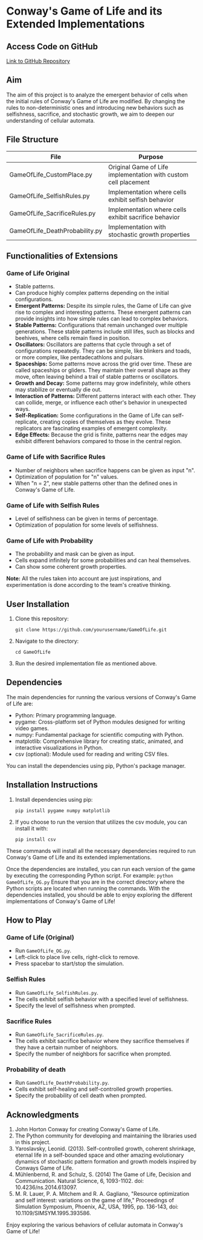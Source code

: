 # Conway's Game of Life and its Extended Implementations

## Access Code on GitHub
[Link to GitHub Repository](https://github.com/yourusername/GameOfLife)

## Aim
The aim of this project is to analyze the emergent behavior of cells when the initial rules of Conway's Game of Life are modified. By changing the rules to non-deterministic ones and introducing new behaviors such as selfishness, sacrifice, and stochastic growth, we aim to deepen our understanding of cellular automata.

## File Structure
| File                        | Purpose                                                          |
|-----------------------------|------------------------------------------------------------------|
| GameOfLife_CustomPlace.py   | Original Game of Life implementation with custom cell placement  |
| GameOfLife_SelfishRules.py  | Implementation where cells exhibit selfish behavior              |
| GameOfLife_SacrificeRules.py| Implementation where cells exhibit sacrifice behavior            |
| GameOfLife_DeathProbability.py           | Implementation with stochastic growth properties                 |

## Functionalities of Extensions
### Game of Life Original
- Stable patterns.
- Can produce highly complex patterns depending on the initial configurations.
- **Emergent Patterns:** Despite its simple rules, the Game of Life can give rise to complex and interesting patterns. These emergent patterns can provide insights into how simple rules can lead to complex behaviors.
- **Stable Patterns:** Configurations that remain unchanged over multiple generations. These stable patterns include still lifes, such as blocks and beehives, where cells remain fixed in position.
- **Oscillators:** Oscillators are patterns that cycle through a set of configurations repeatedly. They can be simple, like blinkers and toads, or more complex, like pentadecathlons and pulsars.
- **Spaceships:** Some patterns move across the grid over time. These are called spaceships or gliders. They maintain their overall shape as they move, often leaving behind a trail of stable patterns or oscillators.
- **Growth and Decay:** Some patterns may grow indefinitely, while others may stabilize or eventually die out.
- **Interaction of Patterns:** Different patterns interact with each other. They can collide, merge, or influence each other's behavior in unexpected ways.
- **Self-Replication:** Some configurations in the Game of Life can self-replicate, creating copies of themselves as they evolve. These replicators are fascinating examples of emergent complexity.
- **Edge Effects:** Because the grid is finite, patterns near the edges may exhibit different behaviors compared to those in the central region.

### Game of Life with Sacrifice Rules
- Number of neighbors when sacrifice happens can be given as input "n".
- Optimization of population for "n" values.
- When "n = 2", new stable patterns other than the defined ones in Conway's Game of Life.

### Game of Life with Selfish Rules
- Level of selfishness can be given in terms of percentage.
- Optimization of population for some levels of selfishness.

### Game of Life with Probability
- The probability and mask can be given as input.
- Cells expand infinitely for some probabilities and can heal themselves.
- Can show some coherent growth properties.

**Note:** All the rules taken into account are just inspirations, and experimentation is done according to the team's creative thinking.

## User Installation
1. Clone this repository:
    ```
    git clone https://github.com/yourusername/GameOfLife.git
    ```
2. Navigate to the directory:
    ```
    cd GameOfLife
    ```
3. Run the desired implementation file as mentioned above.

## Dependencies
The main dependencies for running the various versions of Conway's Game of Life are:

- Python: Primary programming language.
- pygame: Cross-platform set of Python modules designed for writing video games.
- numpy: Fundamental package for scientific computing with Python.
- matplotlib: Comprehensive library for creating static, animated, and interactive visualizations in Python.
- csv (optional): Module used for reading and writing CSV files.

You can install the dependencies using pip, Python's package manager.

## Installation Instructions
1. Install dependencies using pip:
    ```
    pip install pygame numpy matplotlib
    ```
2. If you choose to run the version that utilizes the csv module, you can install it with:
    ```
    pip install csv
    ```

These commands will install all the necessary dependencies required to run Conway's Game of Life and its extended implementations.

Once the dependencies are installed, you can run each version of the game by executing the corresponding Python script. For example:
    ```
    python GameOfLife_OG.py
    ```
Ensure that you are in the correct directory where the Python scripts are located when running the commands. With the dependencies installed, you should be able to enjoy exploring the different implementations of Conway's Game of Life!

## How to Play
### Game of Life (Original)
- Run `GameOfLife_OG.py`.
- Left-click to place live cells, right-click to remove.
- Press spacebar to start/stop the simulation.

### Selfish Rules
- Run `GameOfLife_SelfishRules.py`.
- The cells exhibit selfish behavior with a specified level of selfishness.
- Specify the level of selfishness when prompted.

### Sacrifice Rules
- Run `GameOfLife_SacrificeRules.py`.
- The cells exhibit sacrifice behavior where they sacrifice themselves if they have a certain number of neighbors.
- Specify the number of neighbors for sacrifice when prompted.

### Probability of death
- Run `GameOfLife_DeathProbability.py`.
- Cells exhibit self-healing and self-controlled growth properties.
- Specify the probability of cell death when prompted.

## Acknowledgments
1. John Horton Conway for creating Conway's Game of Life.
2. The Python community for developing and maintaining the libraries used in this project.
3. Yaroslavsky, Leonid. (2013). Self-controlled growth, coherent shrinkage, eternal life in a self-bounded space and other amazing evolutionary dynamics of stochastic pattern formation and growth models inspired by Conways Game of Life.
4. Mühlenbernd, R. and Schulz, S. (2014) The Game of Life, Decision and Communication. Natural Science, 6, 1093-1102. doi: 10.4236/ns.2014.613097.
5. M. R. Lauer, P. A. Mitchem and R. A. Gagliano, "Resource optimization and self interest: variations on the game of life," Proceedings of Simulation Symposium, Phoenix, AZ, USA, 1995, pp. 136-143, doi: 10.1109/SIMSYM.1995.393586.

Enjoy exploring the various behaviors of cellular automata in Conway's Game of Life!
